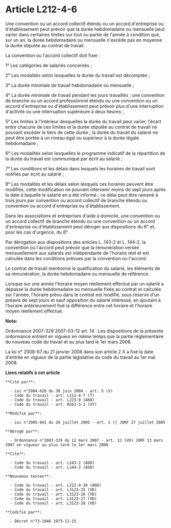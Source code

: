 # Article L212-4-6

Une convention ou un accord collectif étendu ou un accord d'entreprise ou d'établissement peut prévoir que la durée
hebdomadaire ou mensuelle peut varier dans certaines limites sur tout ou partie de l'année à condition que, sur un an, la
durée hebdomadaire ou mensuelle n'excède pas en moyenne la durée stipulée au contrat de travail.

La convention ou l'accord collectif doit fixer :

1° Les catégories de salariés concernés ;

2° Les modalités selon lesquelles la durée du travail est décomptée ;

3° La durée minimale de travail hebdomadaire ou mensuelle ;

4° La durée minimale de travail pendant les jours travaillés ; une convention de branche ou un accord professionnel étendu ou
une convention ou un accord d'entreprise ou d'établissement peut prévoir plus d'une interruption d'activité ou une
interruption supérieure à deux heures ;

5° Les limites à l'intérieur desquelles la durée du travail peut varier, l'écart entre chacune de ces limites et la durée
stipulée au contrat de travail ne pouvant excéder le tiers de cette durée ; la durée du travail du salarié ne peut être
portée à un niveau égal ou supérieur à la durée légale hebdomadaire ;

6° Les modalités selon lesquelles le programme indicatif de la répartition de la durée du travail est communiqué par écrit au
salarié ;

7° Les conditions et les délais dans lesquels les horaires de travail sont notifiés par écrit au salarié ;

8° Les modalités et les délais selon lesquels ces horaires peuvent être modifiés, cette modification ne pouvant intervenir
moins de sept jours après la date à laquelle le salarié en a été informé ; ce délai peut être ramené à trois jours par
convention ou accord collectif de branche étendu ou convention ou accord d'entreprise ou d'établissement.

Dans les associations et entreprises d'aide à domicile, une convention ou un accord collectif de branche étendu ou une
convention ou un accord d'entreprise ou d'établissement peut déroger aux dispositions du 6° et, pour les cas d'urgence, du
8°.

Par dérogation aux dispositions des articles L. 143-2 et L. 144-2, la convention ou l'accord peut prévoir que la rémunération
versée mensuellement aux salariés est indépendante de l'horaire réel et est calculée dans les conditions prévues par la
convention ou l'accord.

Le contrat de travail mentionne la qualification du salarié, les éléments de sa rémunération, la durée hebdomadaire ou
mensuelle de référence.

Lorsque sur une année l'horaire moyen réellement effectué par un salarié a dépassé la durée hebdomadaire ou mensuelle fixée
au contrat et calculée sur l'année, l'horaire prévu dans le contrat est modifié, sous réserve d'un préavis de sept jours et
sauf opposition du salarié intéressé, en ajoutant à l'horaire antérieurement fixé la différence entre cet horaire et
l'horaire moyen réellement effectué.

**Nota:**

Ordonnance 2007-329 2007-03-12 art. 14 : Les dispositions de la présente ordonnance entrent en vigueur en même temps que la
partie réglementaire du nouveau code du travail et au plus tard le 1er mars 2008.

La loi n° 2008-67 du 21 janvier 2008 dans son article 2 X a fixé la date d'entrée en vigueur de la partie législative du code
du travail au 1er mai 2008.

**Liens relatifs à cet article**

	**Cité par**:

	  - Loi n°2004-626 du 30 juin 2004 - art. 5 (V)
	  - Code du travail - art. L212-4-7 (T)
	  - Code du travail - art. L223-9 (AbD)
	  - Code du travail - art. R261-3-1 (VT)

	**Modifié par**:

	  - Loi n°2005-841 du 26 juillet 2005 - art. 5 () JORF 27 juillet 2005

	**Abrogé par**:

	  - Ordonnance n°2007-329 du 12 mars 2007 - art. 12 (VD) JORF 13 mars 2007 en vigueur au plus tard le 1er mars 2008

	**Cite**:

	  - Code du travail - art. L143-2 (AbD)
	  - Code du travail - art. L144-2 (AbD)

	**Nouveaux textes**:

	  - Code du travail - art. L212-4-10 (AbD)
	  - Code du travail - art. L3123-25 (VD)
	  - Code du travail - art. L3123-26 (VD)
	  - Code du travail - art. L3123-27 (VD)
	  - Code du travail - art. L3123-28 (VD)

	**Codifié par**:

	  - Décret n°73-1046 1973-11-15

